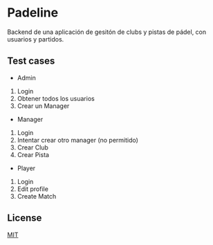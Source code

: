 # Padeline

Backend de una aplicación de gesitón de clubs y pistas de pádel, con usuarios y partidos.


## Test cases
* Admin
1) Login
2) Obtener todos los usuarios
3) Crear un Manager

* Manager
1) Login
2) Intentar crear otro manager (no permitido)
3) Crear Club
4) Crear Pista

* Player
1) Login
2) Edit profile
3) Create Match


## License

[MIT](https://choosealicense.com/licenses/mit/)

